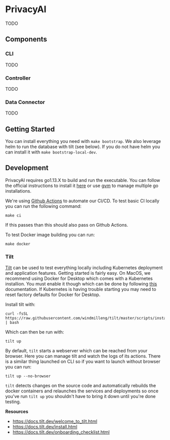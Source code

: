 # PrivacyAI

TODO

## Components

### CLI

TODO

### Controller

TODO

### Data Connector

TODO

## Getting Started

You can install everything you need with ```make bootstrap```. We also leverage helm to run the database with tilt (see below).
If you do not have helm you can install it with ```make bootstrap-local-dev```.

## Development

PrivacyAI requires go1.13.X to build and run the executable. You can follow the official instructions to install it [here](https://golang.org/doc/install) or use [gvm](https://github.com/moovweb/gvm) to manage multiple go installations.

We're using [Github Actions](https://github.com/features/actions) to automate our CI/CD. To test basic CI locally you can run the following command:

```
make ci
```

If this passes than this should also pass on Github Actions.

To test Docker image building you can run:

```
make docker
```

### Tilt

[Tilt](tilt.dev) can be used to test everything locally including Kubernetes deployment and application features. Getting started is fairly easy. On MacOS, we recommend using Docker for Desktop which comes with a Kubernetes installion. You must enable it though which can be done by following [this](https://docs.docker.com/docker-for-mac/#kubernetes) documentation. If Kubernetes is having trouble starting you may need to reset factory defaults for Docker for Desktop.

Install tilt with:

```
curl -fsSL https://raw.githubusercontent.com/windmilleng/tilt/master/scripts/install.sh | bash
```

Which can then be run with:

```
tilt up
```

By default, `tilt` starts a webserver which can be reached from your browser. Here you can manage tilt and watch the logs of its actions. There is a similar thing launched on CLI so if you want to launch without browser you can run:

```
tilt up --no-browser
```

`tilt` detects changes on the source code and automatically rebuilds the docker containers and relaunches the services and deployments so once you've run `tilt up` you shouldn't have to bring it down until you're done testing.

**Resources**

- https://docs.tilt.dev/welcome_to_tilt.html
- https://docs.tilt.dev/install.html
- https://docs.tilt.dev/onboarding_checklist.html